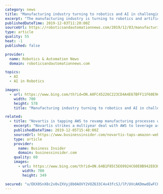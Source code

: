 ```yaml
---
category: news
title: "Manufacturing industry turning to robotics and AI in challenging economic landscape, says Deloitte"
excerpt: "The manufacturing industry is turning to robotics and artificial intelligence as well as a range of other strategies to navigate an increasingly challenging economic landscape, according to a report by Deloitte. The management consultancy says that, as the risk of a global economic downturn grows, the industrial manufacturing industry faces a ..."
publishedDateTime: 2019-12-03T11:20:00Z
sourceUrl: https://roboticsandautomationnews.com/2019/12/03/manufacturing-industry-turning-to-robotics-and-ai-in-challenging-economic-landscape-says-deloitte/27132/
type: article
quality: 55
heat: -1
published: false

provider:
  name: Robotics & Automation News
  domain: roboticsandautomationnews.com

topics:
  - AI
  - AI in Robotics

images:
  - url: https://www.bing.com/th?id=ON.A0FC45226C223CD4A4E67BFF11F60E96
    width: 700
    height: 578
    title: "Manufacturing industry turning to robotics and AI in challenging economic landscape, says Deloitte"

related:
  - title: "Novartis is tapping AWS to revamp manufacturing processes with AI and data analytics"
    excerpt: "Novartis strikes a multiyear deal with AWS to leverage artificial intelligence and data analytics to revamp the steps involved in drug manufacturing."
    publishedDateTime: 2019-12-05T15:48:00Z
    sourceUrl: https://www.businessinsider.com/novartis-taps-amazon-web-services-to-improve-manufacturing-process-2019-12
    type: article
    provider:
      name: Business Insider
      domain: businessinsider.com
    quality: 60
    images:
      - url: https://www.bing.com/th?id=ON.64B1F85C5E69924C60E0B942E0309735
        width: 700
        height: 349

secured: "u/EKX0SnX8c2x0vZXVyj8b0AOVY2VOZ633C4x43fcSJ/lP/UVcAKDmwdEwFCQU5X9xdCZsMDKPyKqUjCoEIruikhYT5vAnj50Q7CzCutSiWHWgBHlISTjORncffwgAyBMhAF42PR1aBwsQc/fYrv7OerdWYWV/Qf5mfq0fQT2v4zq3uE6eVriNCGDTsj9ofpxMenv6pWwk+4WA2j/jP4o7Uea15+bCH6XpYuWAFZFTmUWUpUj0URTy+Kdf136bKb6Jkqob3PLB7unucnnW05SQ==;HwzdCDcpllGiigiwXgB2dQ=="
---
```


